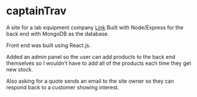 # captainTrav
A site for a lab equipment company
[Link](https://safe-crag-59591.herokuapp.com/)
Built with Node/Express for the back end with MongoDB as the database.

Front end was built using React.js.

Added an admin panel so the user can add products to the back end themselves so I wouldn't have to add all of the products each time they get new stock.

Also asking for a quote sends an email to the site owner so they can respond back to a customer showing interest.
